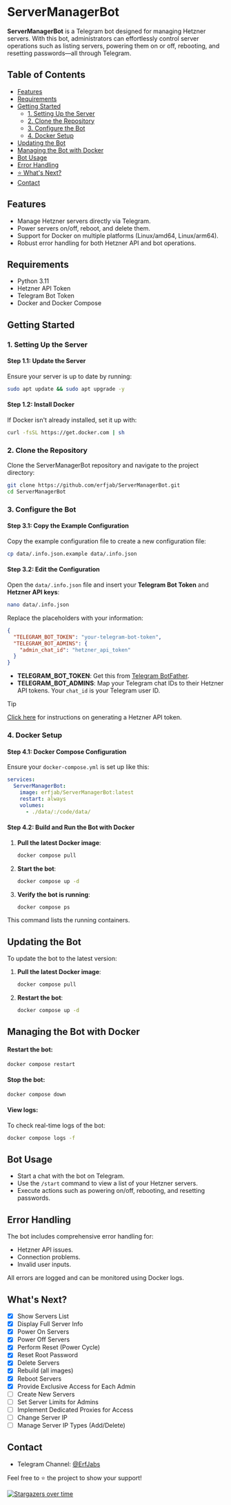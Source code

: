 # ServerManagerBot

**ServerManagerBot** is a Telegram bot designed for managing Hetzner servers. With this bot, administrators can effortlessly control server operations such as listing servers, powering them on or off, rebooting, and resetting passwords—all through Telegram.

## Table of Contents
- [Features](#features)
- [Requirements](#requirements)
- [Getting Started](#getting-started)
  - [1. Setting Up the Server](#1-setting-up-the-server)
  - [2. Clone the Repository](#2-clone-the-repository)
  - [3. Configure the Bot](#3-configure-the-bot)
  - [4. Docker Setup](#4-docker-setup)
- [Updating the Bot](#updating-the-bot)
- [Managing the Bot with Docker](#managing-the-bot-with-docker)
- [Bot Usage](#bot-usage)
- [Error Handling](#error-handling)
- [⭐ What's Next?](#whats-next)
- [Contact](#contact)

## Features
- Manage Hetzner servers directly via Telegram.
- Power servers on/off, reboot, and delete them.
- Support for Docker on multiple platforms (Linux/amd64, Linux/arm64).
- Robust error handling for both Hetzner API and bot operations.

## Requirements
- Python 3.11
- Hetzner API Token
- Telegram Bot Token
- Docker and Docker Compose

## Getting Started

### 1. Setting Up the Server

#### Step 1.1: Update the Server

Ensure your server is up to date by running:

```bash
sudo apt update && sudo apt upgrade -y
```

#### Step 1.2: Install Docker

If Docker isn't already installed, set it up with:

```bash
curl -fsSL https://get.docker.com | sh
```

### 2. Clone the Repository

Clone the ServerManagerBot repository and navigate to the project directory:

```bash
git clone https://github.com/erfjab/ServerManagerBot.git
cd ServerManagerBot
```

### 3. Configure the Bot

#### Step 3.1: Copy the Example Configuration

Copy the example configuration file to create a new configuration file:

```bash
cp data/.info.json.example data/.info.json
```

#### Step 3.2: Edit the Configuration

Open the `data/.info.json` file and insert your **Telegram Bot Token** and **Hetzner API keys**:

```bash
nano data/.info.json
```

Replace the placeholders with your information:

```json
{
  "TELEGRAM_BOT_TOKEN": "your-telegram-bot-token",
  "TELEGRAM_BOT_ADMINS": {
    "admin_chat_id": "hetzner_api_token"
  }
}
```

- **TELEGRAM_BOT_TOKEN**: Get this from [Telegram BotFather](https://t.me/botfather).
- **TELEGRAM_BOT_ADMINS**: Map your Telegram chat IDs to their Hetzner API tokens. Your `chat_id` is your Telegram user ID.

> [!TIP]  
> [Click here](https://docs.hetzner.com/cloud/api/getting-started/generating-api-token/) for instructions on generating a Hetzner API token.

### 4. Docker Setup

#### Step 4.1: Docker Compose Configuration

Ensure your `docker-compose.yml` is set up like this:

```yaml
services:
  ServerManagerBot:
    image: erfjab/ServerManagerBot:latest
    restart: always
    volumes:
      - ./data/:/code/data/
```

#### Step 4.2: Build and Run the Bot with Docker

1. **Pull the latest Docker image**:

    ```bash
    docker compose pull
    ```

2. **Start the bot**:

    ```bash
    docker compose up -d
    ```

3. **Verify the bot is running**:

    ```bash
    docker compose ps
    ```

This command lists the running containers.

## Updating the Bot

To update the bot to the latest version:

1. **Pull the latest Docker image**:

    ```bash
    docker compose pull
    ```

2. **Restart the bot**:

    ```bash
    docker compose up -d
    ```

## Managing the Bot with Docker

#### Restart the bot:

```bash
docker compose restart
```

#### Stop the bot:

```bash
docker compose down
```

#### View logs:

To check real-time logs of the bot:

```bash
docker compose logs -f
```

## Bot Usage

- Start a chat with the bot on Telegram.
- Use the `/start` command to view a list of your Hetzner servers.
- Execute actions such as powering on/off, rebooting, and resetting passwords.

## Error Handling

The bot includes comprehensive error handling for:
- Hetzner API issues.
- Connection problems.
- Invalid user inputs.

All errors are logged and can be monitored using Docker logs.

## What's Next?

- [x] Show Servers List
- [x] Display Full Server Info
- [x] Power On Servers
- [x] Power Off Servers
- [x] Perform Reset (Power Cycle)
- [x] Reset Root Password
- [x] Delete Servers
- [x] Rebuild (all images)
- [x] Reboot Servers
- [x] Provide Exclusive Access for Each Admin
- [ ] Create New Servers
- [ ] Set Server Limits for Admins
- [ ] Implement Dedicated Proxies for Access
- [ ] Change Server IP
- [ ] Manage Server IP Types (Add/Delete)

## Contact

- Telegram Channel: [@ErfJabs](https://t.me/ErfJabs)

Feel free to ⭐ the project to show your support!

[![Stargazers over time](https://starchart.cc/erfjab/ServerManagerBot.svg?variant=adaptive)](https://starchart.cc/erfjab/ServerManagerBot)